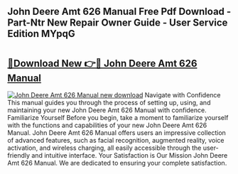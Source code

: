 ## John Deere Amt 626 Manual Free Pdf Download - Part-Ntr New Repair Owner Guide - User Service Edition MYpqG

# <h2><a href="http://bc90243.oget.top/?id=John+Deere+Amt+626+Manual">🔗Download New 👉🔴 John Deere Amt 626 Manual</a></h2>

[![John Deere Amt 626 Manual new download](https://i.imgur.com/5g1atiW.png)](http://bc90243.oget.top/?id=John+Deere+Amt+626+Manual)
Navigate with Confidence This manual guides you through the process of setting up, using, and maintaining your new John Deere Amt 626 Manual with confidence. Familiarize Yourself Before you begin, take a moment to familiarize yourself with the functions and capabilities of your new John Deere Amt 626 Manual. John Deere Amt 626 Manual offers users an impressive collection of advanced features, such as facial recognition, augmented reality, voice activation, and wireless charging, all easily accessible through the user-friendly and intuitive interface. Your Satisfaction is Our Mission John Deere Amt 626 Manual. We are dedicated to ensuring your complete satisfaction.
